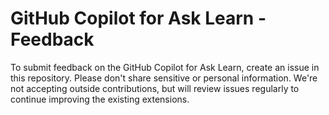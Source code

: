 # GitHub Copilot for Ask Learn - Feedback

To submit feedback on the GitHub Copilot for Ask Learn, create an issue in this repository. Please don't share sensitive or personal information. We're not accepting outside contributions, but will review issues regularly to continue improving the existing extensions.
